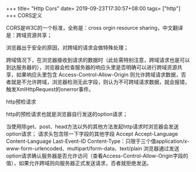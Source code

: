 +++
title= "Http Cors"
date= 2019-09-23T17:30:57+08:00
tags= ["http"]
+++
CORS定义

CORS是W3C的一个标准，全称是：cross orgin resource sharing，中文翻译是：跨域资源共享；

浏览器出于安全的原因，对跨域的请求会做特殊处理；

跨域情况下，在浏览器接收到请求的数据时（此处需特别注意，跨域请求也是可以到达服务器的），浏览器会检查服务器的响应头里是否明确可以进行跨域资源共享，如果响应头里包含 Access-Control-Allow-Origin 则允许跨域请求数据，否者就是不允许跨域，浏览器检测无此字段，则认为不可跨域请求数据，就会报错，触发XmlHttpRequest的onerror事件。

http预检请求

http的预检请求也就是浏览器自行发送的option请求；

当使用除get、post、head方法以外的其他方法发起http请求时浏览器会发送option请求；
请求头包含除一下字段的其他字段
Accept
Accept-Language
Content-Language
Last-Event-ID
Content-Type：只限于三个值application/x-www-form-urlencoded、multipart/form-data、text/plain
浏览器通过发送option请求确认服务器是否允许访问（查看Access-Control-Allow-Origin字段的值），如果允许跨域则向服务器正式发送请求，否者就拒绝发送。
